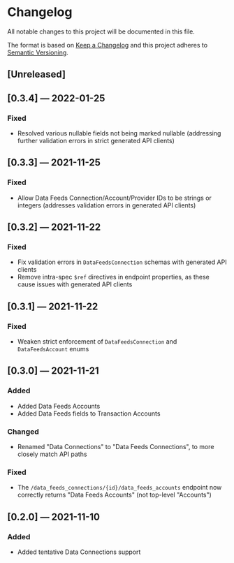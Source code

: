 # Changelog
All notable changes to this project will be documented in this file.

The format is based on [Keep a Changelog](http://keepachangelog.com/en/1.0.0/)
and this project adheres to [Semantic Versioning](http://semver.org/spec/v2.0.0.html).


## [Unreleased]


## [0.3.4] — 2022-01-25
### Fixed
 - Resolved various nullable fields not being marked nullable (addressing further validation errors in strict generated API clients)


## [0.3.3] — 2021-11-25
### Fixed
 - Allow Data Feeds Connection/Account/Provider IDs to be strings or integers (addresses validation errors in generated API clients)


## [0.3.2] — 2021-11-22
### Fixed
 - Fix validation errors in `DataFeedsConnection` schemas with generated API clients
 - Remove intra-spec `$ref` directives in endpoint properties, as these cause issues with generated API clients


## [0.3.1] — 2021-11-22
### Fixed
 - Weaken strict enforcement of `DataFeedsConnection` and `DataFeedsAccount` enums


## [0.3.0] — 2021-11-21
### Added
 - Added Data Feeds Accounts
 - Added Data Feeds fields to Transaction Accounts

### Changed
 - Renamed "Data Connections" to "Data Feeds Connections", to more closely match API paths

### Fixed
 - The `/data_feeds_connections/{id}/data_feeds_accounts` endpoint now correctly returns "Data Feeds Accounts" (not top-level "Accounts")


## [0.2.0] — 2021-11-10
### Added
 - Added tentative Data Connections support
